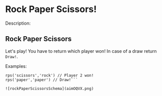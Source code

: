 # Rock Paper Scissors!
Description:
## Rock Paper Scissors

Let's play! You have to return which player won! In case of a draw return ```Draw!```.

Examples:

```rps('scissors','paper') // Player 1 won!
rps('scissors','rock') // Player 2 won!
rps('paper','paper') // Draw!```

![rockPaperScissorsSchema](aimOQVX.png)